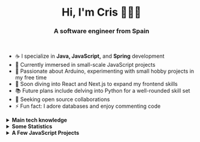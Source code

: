 <h1 align="center">Hi, I'm Cris 👋👩‍💻</h1>
<h3 align="center">A software engineer from Spain</h3>

<br />

- ☕ I specialize in <strong>Java, JavaScript,</strong> and <strong>Spring</strong> development 
- 🚀 Currently immersed in small-scale JavaScript projects 
- 🤖 Passionate about Arduino, experimenting with small hobby projects in my free time 
- 🌱 Soon diving into React and Next.js to expand my frontend skills 
- 📚 Future plans include delving into Python for a well-rounded skill set 
- 🤝 Seeking open source collaborations 
- ⚡ Fun fact: I adore databases and enjoy commenting code

<details>
<summary><strong>Main tech knowledge</strong></summary>
<ul>
  <li>
    <p>
      <p><strong>Back-end Development</strong></p>
      <img alt="java" src="https://img.shields.io/badge/-Java-EC2023?style=flat-square&logo=openjdk&logoColor=white" />
      <img alt="spring" src="https://img.shields.io/badge/-Spring-6DB33F?style=flat-square&logo=spring&logoColor=white" />
      <img alt="springboot" src="https://img.shields.io/badge/-Spring Boot-6DB33F?style=flat-square&logo=springboot&logoColor=white" />
      <img alt="hibernate" src="https://img.shields.io/badge/-Hibernate-59666C?style=flat-square&logo=hibernate&logoColor=white" />
      <img alt="postgresql" src="https://img.shields.io/badge/-PostgreSQL-4169E1?style=flat-square&logo=postgresql&logoColor=white" />
      <img alt="mariadb" src="https://img.shields.io/badge/-MariaDB-003545?style=flat-square&logo=mariadb&logoColor=white" />
    </p>
  </li>
  <li>
    <p>
      <p><strong>Front-end Development</strong></p>
      <img alt="html5" src="https://img.shields.io/badge/-HTML5-E34F26?style=flat-square&logo=html5&logoColor=white" />
      <img alt="css3" src="https://img.shields.io/badge/-CSS3-1572B6?style=flat-square&logo=css3&logoColor=white" />
      <img alt="javascript" src="https://img.shields.io/badge/-JavaScript-F7DF1E?style=flat-square&logo=javascript&logoColor=black" />
    </p>
  </li>
  <li>
    <p>
      <p><strong>IDEs</strong></p>
      <img alt="visualstudiocode" src="https://img.shields.io/badge/-Visual studio Code-007ACC?style=flat-square&logo=visualstudiocode&logoColor=white" />
      <img alt="intellijidea" src="https://img.shields.io/badge/-IntelliJ Idea-000000?style=flat-square&logo=intellijidea&logoColor=white" />
      <img alt="eclipseide" src="https://img.shields.io/badge/-Eclipse IDE-2C2255?style=flat-square&logo=eclipseide&logoColor=white" />
    </p>
  </li>
  <li>
    <p>
      <p>
        <strong>Version Control and Miscellaneous</strong>
      </p>
      <img alt="git" src="https://img.shields.io/badge/-Git-F05032?style=flat-square&logo=git&logoColor=white" />
      <img alt="github" src="https://img.shields.io/badge/-GitHub-181717?style=flat-square&logo=github&logoColor=white" />
      <img alt="arduino" src="https://img.shields.io/badge/-Arduino-00878F?style=flat-square&logo=arduino&logoColor=white" />
      <img alt="postman" src="https://img.shields.io/badge/-Postman-FF6C37?style=flat-square&logo=postman&logoColor=white" />
    </p>
  </li>
</ul>
</details>
<details>
<summary><strong>Some Statistics</strong></summary>
<div align="center">
  <br />
  <img
    src="https://github-readme-stats.vercel.app/api?username=criscorreas&show_icons=true&bg_color=00000000&title_color=cf4054&icon_color=f0959c&text_color=83344a&border_color=d8c2b5"
    alt="GitHub Statistics CrisCorreaS"
    align="left"
  />
  <img
    src="https://github-readme-stats.vercel.app/api/top-langs/?username=criscorreas&layout=donut&title_color=cf4054&icon_color=f0959c&text_color=83344a&border_color=d8c2b5"
    alt="Top Languages Statistics CrisCorreaS"
  />

  ![GitHub
  Streak](https://github-readme-streak-stats.herokuapp.com?user=criscorreas&theme=shadow-red&date_format=j%20M%5B%20Y%5D&card_width=454)
</div>
</details>
<details>
<summary><strong>A Few JavaScript Projects</strong></summary>
<div align="center">
  <br />
  <p align="center">
    <a href="https://github.com/CrisCorreaS/three-themed-calculator">
      <img
        align="center"
        src="https://github-readme-stats.vercel.app/api/pin/?username=criscorreas&repo=three-themed-calculator"
        alt="Readme Card Three Themed Calculator"
      />
    </a>
    <a href="https://github.com/CrisCorreaS/login-page">
      <img
        align="center"
        src="https://github-readme-stats.vercel.app/api/pin/?username=criscorreas&repo=login-page&theme=shadow-red"
        alt="Readme Card Login Page"
      />
    </a>
  </p>
</div>
</details>
